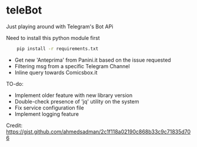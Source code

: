 # teleBot
Just playing around with Telegram's Bot APi

Need to install this python module first

```bash
    pip install -r requirements.txt
```

- Get new 'Anteprima' from Panini.it based on the issue requested
- Filtering msg from a specific Telegram Channel
- Inline query towards Comicsbox.it 


TO-do:
- Implement older feature with new library version
- Double-check presence of 'jq' utility on the system
- Fix service configuration file
- Implement logging feature

Credit: https://gist.github.com/ahmedsadman/2c1f118a02190c868b33c9c71835d706
